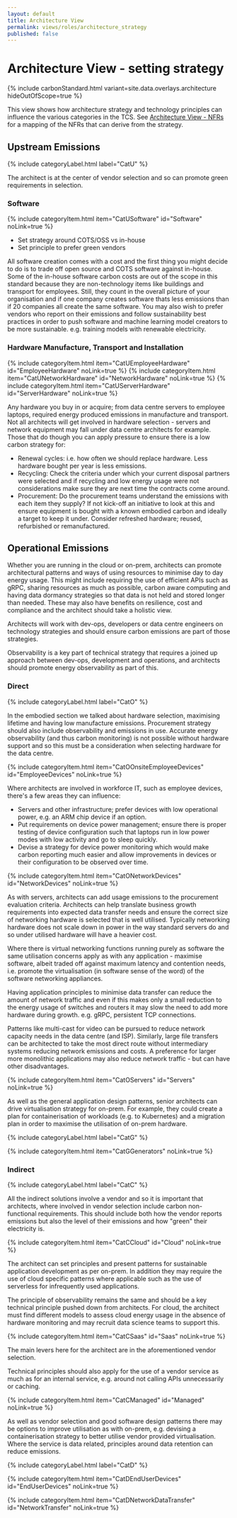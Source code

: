 ```yaml
---
layout: default
title: Architecture View
permalink: views/roles/architecture_strategy
published: false
---
```


# Architecture View - setting strategy

{% include carbonStandard.html variant=site.data.overlays.architecture hideOutOfScope=true %}

This view shows how architecture strategy and technology principles can influence the various categories in the TCS. See [Architecture View - NFRs](/views/roles/architecture_nfrs) for a mapping of the NFRs that can derive from the strategy.

## Upstream Emissions

{% include categoryLabel.html label="CatU" %}

The architect is at the center of vendor selection and so can promote green requirements in selection.

### Software

{% include categoryItem.html item="CatUSoftware" id="Software" noLink=true %}

- Set strategy around COTS/OSS vs in-house
- Set principle to prefer green vendors
 
All software creation comes with a cost and the first thing you might decide to do is to trade off open source and COTS software against in-house. Some of the in-house software carbon costs are out of the scope in this standard because they are non-technology items like buildings and transport for employees. Still, they count in the overall picture of your organisation and if one company creates software thats less emissions than if 20 companies all create the same software. You may also wish to prefer vendors who report on their emissions and follow sustainability best practices in order to push software and machine learning model creators to be more sustainable. e.g. training models with renewable electricity.

### Hardware Manufacture, Transport and Installation
{% include categoryItem.html item="CatUEmployeeHardware" id="EmployeeHardware" noLink=true %}
{% include categoryItem.html item="CatUNetworkHardware" id="NetworkHardware" noLink=true %}
{% include categoryItem.html item="CatUServerHardware" id="ServerHardware" noLink=true %}

Any hardware you buy in or acquire; from data centre servers to employee laptops, required energy produced emissions in manufacture and transport. Not all architects will get involved in hardware selection - servers and network equipment may fall under data centre architects for example. Those that do though you can apply pressure to ensure there is a low carbon strategy for:

- Renewal cycles: i.e. how often we should replace hardware. Less hardware bought per year is less emissions.
- Recycling: Check the criteria under which your current disposal partners were selected and if recycling and low energy usage were not considerations make sure they are next time the contracts come around.
- Procurement: Do the procurement teams understand the emissions with each item they supply? If not kick-off an initiative to look at this and ensure equipment is bought with a known embodied carbon and ideally a target to keep it under. Consider refreshed hardware; reused, refurbished or remanufactured.

## Operational Emissions

Whether you are running in the cloud or on-prem, architects can promote architectural patterns and ways of using resources to minimise day to day energy usage. This might include requiring the use of efficient APIs such as gRPC, sharing resources as much as possible, carbon aware computing and having data dormancy strategies so that data is not held and stored longer than needed. These may also have benefits on resilience, cost and compliance and the architect should take a holistic view.

Architects will work with dev-ops, developers or data centre engineers on technology strategies and should ensure carbon emissions are part of those strategies.

Observability is a key part of technical strategy that requires a joined up approach between dev-ops, development and operations, and architects should promote energy observability as part of this.

### Direct
{% include categoryLabel.html label="CatO" %}

In the embodied section we talked about hardware selection, maximising lifetime and having low manufacture emissions. Procurement strategy should also include observability and emissions in use. Accurate energy observability (and thus carbon monitoring) is not possible without hardware support and so this must be a consideration when selecting hardware for the data centre.

{% include categoryItem.html item="CatOOnsiteEmployeeDevices" id="EmployeeDevices" noLink=true %}
  
Where architects are involved in workforce IT, such as employee devices, there's a few areas they can influence:

- Servers and other infrastructure; prefer devices with low operational power, e.g. an ARM chip device if an option.
- Put requirements on device power management; ensure there is proper testing of device configuration such that laptops run in low power modes with low activity and go to sleep quickly.
- Devise a strategy for device power monitoring which would make carbon reporting much easier and allow improvements in devices or their configuration to be observed over time.

{% include categoryItem.html item="CatONetworkDevices" id="NetworkDevices" noLink=true %}

As with servers, architects can add usage emissions to the procurement evaluation criteria. Architects can help translate business growth requirements into expected data transfer needs and ensure the correct size of networking hardware is selected that is well utilised. Typically networking hardware does not scale down in power in the way standard servers do and so under utilised hardware will have a heavier cost.

Where there is virtual networking functions running purely as software the same utilisation concerns apply as with any application - maximise software, albeit traded off against maximum latency and contention needs, i.e. promote the virtualisation (in software sense of the word) of the software networking appliances.

Having application principles to minimise data transfer can reduce the amount of network traffic and even if this makes only a small reduction to the energy usage of switches and routers it may slow the need to add more hardware during growth. e.g. gRPC, persistent TCP connections.

Patterns like multi-cast for video can be pursued to reduce network capacity needs in the data centre (and ISP). Similarly, large file transfers can be architected to take the most direct route without intermediary systems reducing network emissions and costs. A preference for larger more monolithic applications may also reduce network traffic - but can have other disadvantages.

{% include categoryItem.html item="CatOServers" id="Servers" noLink=true %}

As well as the general application design patterns, senior architects can drive virtualisation strategy for on-prem. For example, they could create a plan for containerisation of workloads (e.g. to Kubernetes) and a migration plan in order to maximise the utilisation of on-prem hardware.

{% include categoryLabel.html label="CatG" %}
  
{% include categoryItem.html item="CatGGenerators" noLink=true %}

### Indirect

{% include categoryLabel.html label="CatC" %}

All the indirect solutions involve a vendor and so it is important that architects, where involved in vendor selection include carbon non-functional requirements. This should include both how the vendor reports emissions but also the level of their emissions and how "green" their electricity is.

{% include categoryItem.html item="CatCCloud" id="Cloud" noLink=true %}

The architect can set principles and present patterns for sustainable application development as per on-prem. In addition they may require the use of cloud specific patterns where applicable such as the use of serverless for infrequently used applications.

The principle of observability remains the same and should be a key technical principle pushed down from architects. For cloud, the architect must find different models to assess cloud energy usage in the absence of hardware monitoring and may recruit data science teams to support this.

{% include categoryItem.html item="CatCSaas" id="Saas" noLink=true %}

The main levers here for the architect are in the aforementioned vendor selection.

Technical principles should also apply for the use of a vendor service as much as for an internal service, e.g. around not calling APIs unnecessarily or caching.

{% include categoryItem.html item="CatCManaged" id="Managed" noLink=true %}

As well as vendor selection and good software design patterns there may be options to improve utilisation as with on-prem, e.g. devising a containerisation strategy to better utilise vendor provided virtualisation. Where the service is data related, principles around data retention can reduce emissions.

{% include categoryLabel.html label="CatD" %}

{% include categoryItem.html item="CatDEndUserDevices" id="EndUserDevices" noLink=true %}

{% include categoryItem.html item="CatDNetworkDataTransfer" id="NetworkTransfer" noLink=true %}
